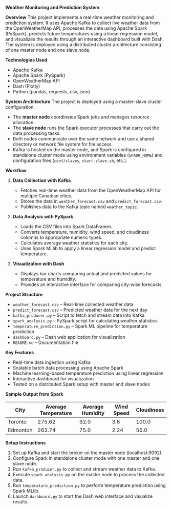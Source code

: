 

**Weather Monitoring and Prediction System**

**Overview**
This project implements a real-time weather monitoring and prediction system. It uses Apache Kafka to collect live weather data from the OpenWeatherMap API, processes the data using Apache Spark (PySpark), predicts future temperatures using a linear regression model, and visualizes the results through an interactive dashboard built with Dash. The system is deployed using a distributed cluster architecture consisting of one master node and one slave node.

**Technologies Used**

* Apache Kafka
* Apache Spark (PySpark)
* OpenWeatherMap API
* Dash (Plotly)
* Python (pandas, requests, csv, json)

**System Architecture**
The project is deployed using a master-slave cluster configuration:

* The **master node** coordinates Spark jobs and manages resource allocation.
* The **slave node** runs the Spark executor processes that carry out the data processing tasks.
* Both nodes communicate over the same network and use a shared directory or network file system for file access.
* Kafka is hosted on the master node, and Spark is configured in standalone cluster mode using environment variables (`SPARK_HOME`) and configuration files (`conf/slaves`, `start-slave.sh`, etc.).

**Workflow**

1. **Data Collection with Kafka**

   * Fetches real-time weather data from the OpenWeatherMap API for multiple Canadian cities.
   * Stores the data in `weather_forecast.csv` and `predict_forecast.csv`.
   * Publishes data to the Kafka topic named `weather_topic`.

2. **Data Analysis with PySpark**

   * Loads the CSV files into Spark DataFrames.
   * Converts temperature, humidity, wind speed, and cloudiness columns to appropriate numeric types.
   * Calculates average weather statistics for each city.
   * Uses Spark MLlib to apply a linear regression model and predict temperature.

3. **Visualization with Dash**

   * Displays bar charts comparing actual and predicted values for temperature and humidity.
   * Provides an interactive interface for comparing city-wise forecasts.

**Project Structure**

* `weather_forecast.csv` – Real-time collected weather data
* `predict_forecast.csv` – Predicted weather data for the next day
* `kafka_producer.py` – Script to fetch and stream data into Kafka
* `spark_analysis.py` – PySpark script for calculating weather statistics
* `temperature_prediction.py` – Spark ML pipeline for temperature prediction
* `dashboard.py` – Dash web application for visualization
* `README.md` – Documentation file

**Key Features**

* Real-time data ingestion using Kafka
* Scalable batch data processing using Apache Spark
* Machine learning-based temperature prediction using linear regression
* Interactive dashboard for visualization
* Tested on a distributed Spark setup with master and slave nodes

**Sample Output from Spark**

| City     | Average Temperature | Average Humidity | Wind Speed | Cloudiness |
| -------- | ------------------- | ---------------- | ---------- | ---------- |
| Toronto  | 275.62              | 92.0             | 3.6        | 100.0      |
| Edmonton | 263.74              | 75.0             | 2.24       | 56.0       |

**Setup Instructions**

1. Set up Kafka and start the broker on the master node (localhost:9092).
2. Configure Spark in standalone cluster mode with one master and one slave node.
3. Run `kafka_producer.py` to collect and stream weather data to Kafka.
4. Execute `spark_analysis.py` on the master node to process the collected data.
5. Run `temperature_prediction.py` to perform temperature prediction using Spark MLlib.
6. Launch `dashboard.py` to start the Dash web interface and visualize results.

